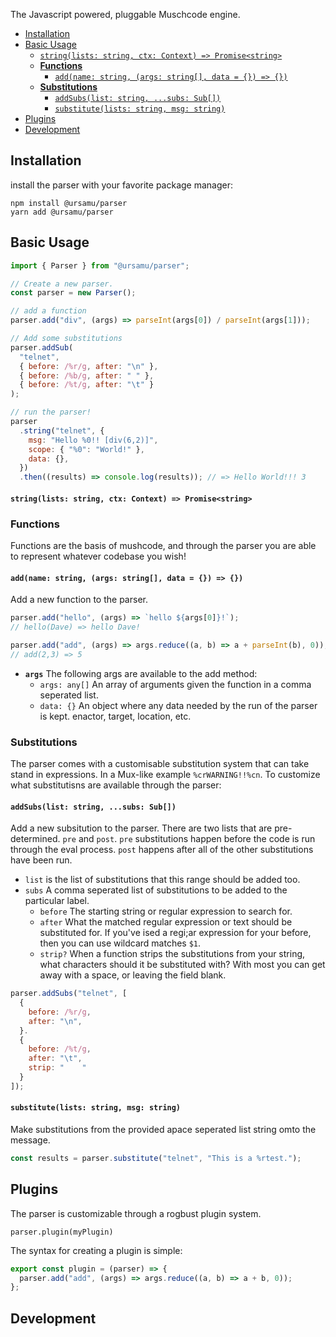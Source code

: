 The Javascript powered, pluggable Muschcode engine.

- [Installation](#installation)
- [Basic Usage](#basic-usage)
    - [`string(lists: string, ctx: Context) => Promise<string>`](#stringlists-string-ctx-context--promisestring)
  - [**Functions**](#functions)
    - [`add(name: string, (args: string[], data = {}) => {})`](#addname-string-args-string-data----)
  - [**Substitutions**](#substitutions)
    - [`addSubs(list: string, ...subs: Sub[])`](#addsubslist-string-subs-sub)
    - [`substitute(lists: string, msg: string)`](#substitutelists-string-msg-string)
- [Plugins](#plugins)
- [Development](#development)

## Installation

install the parser with your favorite package manager:

```
npm install @ursamu/parser
yarn add @ursamu/parser
```

## Basic Usage

```js
import { Parser } from "@ursamu/parser";

// Create a new parser.
const parser = new Parser();

// add a function
parser.add("div", (args) => parseInt(args[0]) / parseInt(args[1]));

// Add some substitutions
parser.addSub(
  "telnet",
  { before: /%r/g, after: "\n" },
  { before: /%b/g, after: " " },
  { before: /%t/g, after: "\t" }
);

// run the parser!
parser
  .string("telnet", {
    msg: "Hello %0!! [div(6,2)]",
    scope: { "%0": "World!" },
    data: {},
  })
  .then((results) => console.log(results)); // => Hello World!!! 3
```

#### `string(lists: string, ctx: Context) => Promise<string>`

### **Functions**

Functions are the basis of mushcode, and through the parser you are able to represent whatever codebase you wish!

#### `add(name: string, (args: string[], data = {}) => {})`

Add a new function to the parser.

```js
parser.add("hello", (args) => `hello ${args[0]}!`);
// hello(Dave) => hello Dave!

parser.add("add", (args) => args.reduce((a, b) => a + parseInt(b), 0));
// add(2,3) => 5
```

- **`args`** The following args are available to the add method:
  - `args: any[]` An array of arguments given the function in a comma seperated list.
  - `data: {}` An object where any data needed by the run of the parser is kept. enactor, target, location, etc.

### **Substitutions**

The parser comes with a customisable substitution system that can take stand in expressions. In a Mux-like example `%crWARNING!!%cn`. To customize what substitutisns are available through the parser:

#### `addSubs(list: string, ...subs: Sub[])`

Add a new subsitution to the parser. There are two lists that are pre-determined. `pre` and `post`. `pre` substitutions happen before the code is run through the eval process. `post` happens after all of the other substitutions have been run.

- `list` is the list of substitutions that this range should be added too.
- `subs` A comma seperated list of substitutions to be added to the particular label.
  - `before` The starting string or regular expression to search for.
  - `after` What the matched regular expression or text should be substituted for. If you've ised a regi;ar expression for your before, then you can use wildcard matches `$1`.
  - `strip?` When a function strips the substitutions from your string, what characters should it be substituted with? With most you can get away with a space, or leaving the field blank.

```js
parser.addSubs("telnet", [
  {
    before: /%r/g,
    after: "\n",
  }.
  {
    before: /%t/g,
    after: "\t",
    strip: "    "
  }
]);
```

#### `substitute(lists: string, msg: string)`

Make substitutions from the provided apace seperated list string omto the message.

```js
const results = parser.substitute("telnet", "This is a %rtest.");
```

## Plugins

The parser is customizable through a rogbust plugin system.

`parser.plugin(myPlugin)`

The syntax for creating a plugin is simple:

```js
export const plugin = (parser) => {
  parser.add("add", (args) => args.reduce((a, b) => a + b, 0));
};
```

## Development
